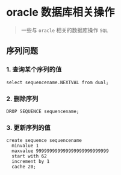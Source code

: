# oracle 数据库相关操作

> 一些与 `oracle` 相关的数据库操作 `SQL`

## 序列问题
### 1. 查询某个序列的值

```
select sequencename.NEXTVAL from dual;
```

### 2. 删除序列
```
DROP SEQUENCE sequencename;
```

### 3. 更新序列的值
```
create sequence sequencename
  minvalue 1
  maxvalue 999999999999999999999999999
  start with 62
  increment by 1
  cache 20;
```